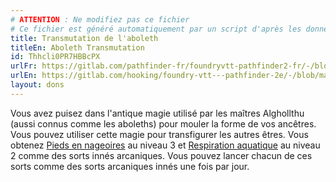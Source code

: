 ```yaml
---
# ATTENTION : Ne modifiez pas ce fichier
# Ce fichier est généré automatiquement par un script d'après les données du module Foundry VTT officiel et de sa traduction
title: Transmutation de l'aboleth
titleEn: Aboleth Transmutation
id: Thhcli0PR7HBBcPX
urlFr: https://gitlab.com/pathfinder-fr/foundryvtt-pathfinder2-fr/-/blob/master/data/feats/Thhcli0PR7HBBcPX.htm
urlEn: https://gitlab.com/hooking/foundry-vtt---pathfinder-2e/-/blob/master/packs/data/feats.db/aboleth-transmutation.json
layout: dons
---
```

Vous avez puisez dans l'antique magie utilisé par les maîtres Alghollthu (aussi connus comme les aboleths) pour mouler la forme de vos ancêtres. Vous pouvez utiliser cette magie pour transfigurer les autres êtres. Vous obtenez [Pieds en nageoires](../sorts/pieds-en-nageoires.md) au niveau 3 et [Respiration aquatique](../sorts/respiration-aquatique.md) au niveau 2 comme des sorts innés arcaniques. Vous pouvez lancer chacun de ces sorts comme des sorts arcaniques innés une fois par jour.
